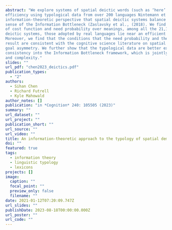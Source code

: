 ```yaml
---
abstract: "We explore systems of spatial deictic words (such as ‘here’ and ‘there’) from the perspective of communicative
efficiency using typological data from over 200 languages Nintemann et al. (2020). We argue from an
information-theoretic perspective that spatial deictic systems balance informativity and complexity in the
sense of the Information Bottleneck (Zaslavsky et al., (2018). We find that under an appropriate choice
of cost function and need probability over meanings, among all the 21,146 theoretically possible spatial
deictic systems, those adopted by real languages lie near an efficient frontier of informativity and complexity.
Moreover, we find that the conditions that the need probability and the cost function need to satisfy for this
result are consistent with the cognitive science literature on spatial cognition, especially regarding the source–
goal asymmetry. We further show that the typological data are better explained by introducing a notion of
consistency into the Information Bottleneck framework, which is jointly optimized along with informativity
and complexity."
slides: ""
url_pdf: "chen2023_deictics.pdf"
publication_types:
  - "2"
authors:
  - Sihan Chen
  - Richard Futrell
  - Kyle Mahowald
author_notes: []
publication: "in *Cognition* 240: 105505 (2023)"
summary: ""
url_dataset: ""
url_project: ""
publication_short: ""
url_source: ""
url_video: ""
title: An information-theoretic approach to the typology of spatial demonstratives
doi: ""
featured: true
tags:
  - information theory
  - linguistic typology
  - lexicons
projects: []
image:
  caption: ""
  focal_point: ""
  preview_only: false
  filename: ""
date: 2021-01-12T07:20:09.747Z
url_slides: ""
publishDate: 2023-08-18T00:00:00.000Z
url_poster: ""
url_code: ""
---
```


